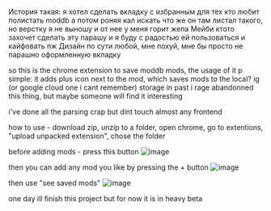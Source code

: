 История такая: я хотел сделать вкладку с избранным для тех кто любит полистать moddb а потом роняя кал искать что же он там листал такого, но верстку я не выношу и от нее у меня горит жепа
Мейби ктото захочет сделать эту парашу и я буду с радостью ей пользоваться и кайфовать пж
Дизайн по сути любой, мне похуй, мне бы просто не парашно оформленную вкладку

so this is the chrome extension to save moddb mods, the usage of it p simple: it adds plus icon next to the mod, which saves mods to the local? ig (or google cloud one i cant remember) storage
in past i rage abandonned this thing, but maybe someone will find it interesting

i've done all the parsing crap but dint touch almost any frontend

how to use - download zip, unzip to a folder, open chrome, go to extentions, "upload unpacked extension", chose the folder

before adding mods - press this button
![image](https://github.com/user-attachments/assets/c3a8f779-d061-4117-9c0f-d133e68913cf)

then you can add any mod you like by pressing the + button
![image](https://github.com/user-attachments/assets/ac91c997-a97a-4a06-9ab9-e81e5a7dca13)

then use "see saved mods"
![image](https://github.com/user-attachments/assets/f3a01489-7af5-4755-9154-74c600556902)

one day ill finish this project but for now it is in heavy beta

